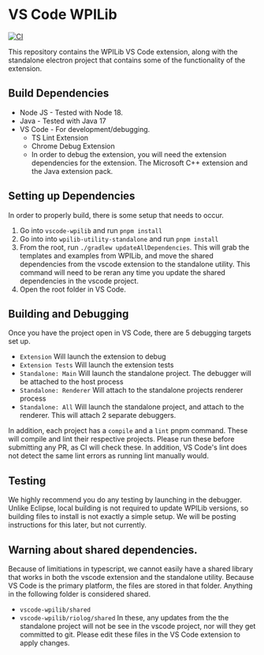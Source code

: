 # VS Code WPILib

[![CI](https://github.com/wpilibsuite/vscode-wpilib/actions/workflows/main.yml/badge.svg)](https://github.com/wpilibsuite/vscode-wpilib/actions/workflows/main.yml)

This repository contains the WPILib VS Code extension, along with the standalone electron project that contains some of the functionality of the extension.


## Build Dependencies
* Node JS - Tested with Node 18.
* Java - Tested with Java 17
* VS Code - For development/debugging.
  * TS Lint Extension
  * Chrome Debug Extension
  * In order to debug the extension, you will need the extension dependencies for the extension. The Microsoft C++ extension and the Java extension pack.

## Setting up Dependencies
In order to properly build, there is some setup that needs to occur.
1. Go into `vscode-wpilib` and run `pnpm install`
2. Go into into `wpilib-utility-standalone` and run `pnpm install`
3. From the root, run `./gradlew updateAllDependencies`. This will grab the templates and examples from WPILib, and move the shared dependencies from the vscode extension to the standalone utility. This command will need to be reran any time you update the shared dependencies in the vscode project.
4. Open the root folder in VS Code.

## Building and Debugging
Once you have the project open in VS Code, there are 5 debugging targets set up.
* `Extension` Will launch the extension to debug
* `Extension Tests` Will launch the extension tests
* `Standalone: Main` Will launch the standalone project. The debugger will be attached to the host process
* `Standalone: Renderer` Will attach to the standalone projects renderer process
* `Standalone: All` Will launch the standalone project, and attach to the renderer. This will attach 2 separate debuggers.

In addition, each project has a `compile` and a `lint` pnpm command. These will compile and lint their respective projects. Please run these before submitting any PR, as CI will check these. In addition, VS Code's lint does not detect the same lint errors as running lint manually would.

## Testing
We highly recommend you do any testing by launching in the debugger. Unlike Eclipse, local building is not required to update WPILib versions, so building files to install is not exactly a simple setup. We will be posting instructions for this later, but not currently.

## Warning about shared dependencies.
Because of limitiations in typescript, we cannot easily have a shared library that works in both the vscode extension and the standalone utility. Because VS Code is the primary platform, the files are stored in that folder. Anything in the following folder is considered shared.
* `vscode-wpilib/shared`
* `vscode-wpilib/riolog/shared`
In these, any updates from the the standalone project will not be see in the vscode project, nor will they get committed to git. Please edit these files in the VS Code extension to apply changes.

